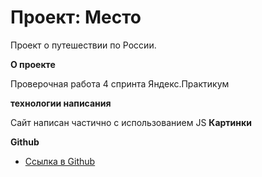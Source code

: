 # Проект: Место
Проект о путешествии по России.

**О проекте**

Проверочная работа 4 спринта Яндекс.Практикум

**технологии написания**

Сайт написан частично с использованием JS
**Картинки**

**Github**

* [Ссылка в Github](https://vvyalov.github.io/mesto/)